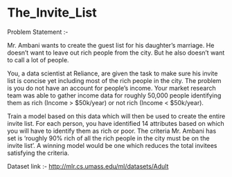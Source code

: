 # The_Invite_List

Problem Statement :-

Mr. Ambani wants to create the guest list for his daughter’s marriage. He doesn’t want to leave out rich people from the city. But he also doesn’t want to call a lot of people.

You, a data scientist at Reliance, are given the task to make sure his invite list is concise yet including most of the rich people in the city.
The problem is you do not have an account for people’s income. Your market research team was able to gather income data for roughly 50,000 people identifying them as rich (Income > $50k/year) or not rich (Income < $50k/year).
 
Train a model based on this data which will then be used to create the entire invite list. For each person, you have identified 14 attributes based on which you will have to identify them as rich or poor.
The criteria Mr. Ambani has set is ‘roughly 90% rich of all the rich people in the city must be on the invite list’. A winning model would be one which reduces the total invitees satisfying the criteria.

Dataset link :- http://mlr.cs.umass.edu/ml/datasets/Adult
